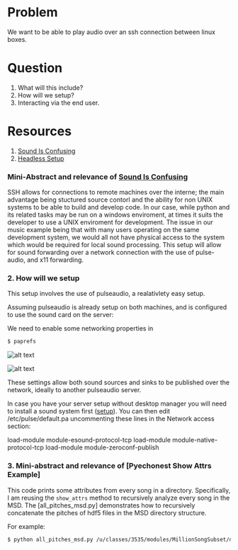 # Problem
We want to be able to play audio over an ssh connection between linux boxes.

# Question
1. What will this include?
2. How will we setup?
3. Interacting via the end user.

# Resources
1. [Sound Is Confusing]
2. [Headless Setup]

### Mini-Abstract and relevance of [Sound Is Confusing]
SSH allows for connections to remote machines over the interne; the main advantage being stuctured source contorl and the ability for non UNIX systems to be able to build and develop code. In our case, while python and its related tasks may be run on a windows enviroment, at times it suits the developer to use a UNIX enviroment for development. 
The issue in our music example being that with many users operating on the same development system, we would all not have physical access to the system which would be required for local sound processing. This setup will allow for sound forwarding over a network connection with the use of pulse-audio, and x11 forwarding. 

### 2. How will we setup
This setup involves the use of pulseaudio, a realativlety easy setup.

Assuming pulseaudio is already setup on both machines, and is configured to use the sound card on the server:

We need to enable some networking properties in 

```bash
$ paprefs
```

![alt text](http://i.stack.imgur.com/glDuy.png)

![alt text](http://i.stack.imgur.com/pdMMO.png)

These settings allow both sound sources and sinks to be published over the network, ideally to another pulseaudio server.

In case you have your server setup without desktop manager you will need to install a sound system first ([setup]). You can then edit /etc/pulse/default.pa uncommenting these lines in the Network access section:

load-module module-esound-protocol-tcp
load-module module-native-protocol-tcp
load-module module-zeroconf-publish


### 3. Mini-abstract and relevance of [Pyechonest Show Attrs Example]
This code prints some attributes from every song in a directory.  Specifically, I am reusing the `show_attrs` method to recursively analyze every song in the MSD.  The [all_pitches_msd.py] demonstrates how to recursively concatenate the pitches of hdf5 files in the MSD directory structure.

For example:
```bash
$ python all_pitches_msd.py /u/classes/3535/modules/MillionSongSubset/data/
```


[Sound Is Confusing]: http://colin.guthr.ie/2009/08/sound-on-linux-is-confusing-defuzzing-part-2-pulseaudio/
[Headless Setup]: http://askubuntu.com/questions/28176/how-do-i-run-pulseaudio-in-a-headless-server-installation
[setup]: http://askubuntu.com/q/28176/3940
